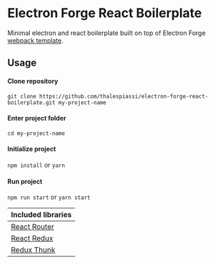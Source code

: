 # Electron Forge React Boilerplate
Minimal electron and react boilerplate built on top of Electron Forge [webpack template](https://www.electronforge.io/config/plugins/webpack).

## Usage

#### Clone repository 
`git clone https://github.com/thalespiassi/electron-forge-react-boilerplate.git my-project-name`

#### Enter project folder
`cd my-project-name`

#### Initialize project
`npm install` or `yarn`

#### Run project
`npm run start` or `yarn start`

| Included libraries        |
| ------------- |
| [React Router](https://reacttraining.com/react-router/web/guides/quick-start)      | 
| [React Redux](https://github.com/reduxjs/react-redux)      | 
| [Redux Thunk](https://github.com/reduxjs/redux-thunk)      | 

